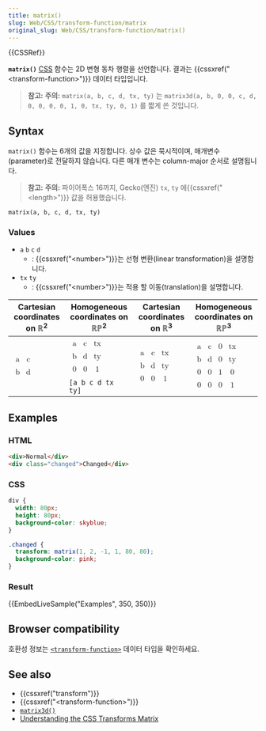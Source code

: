 ```yaml
---
title: matrix()
slug: Web/CSS/transform-function/matrix
original_slug: Web/CSS/transform-function/matrix()
---
```


{{CSSRef}}

**`matrix()`** [CSS](/ko/docs/Web/CSS) 함수는 2D 변형 동차 행렬을 선언합니다. 결과는 {{cssxref("&lt;transform-function&gt;")}} 데이터 타입입니다.

> **참고:** **주의:** `matrix(a, b, c, d, tx, ty)` 는 `matrix3d(a, b, 0, 0, c, d, 0, 0, 0, 0, 1, 0, tx, ty, 0, 1)` 를 짧게 쓴 것입니다.

## Syntax

`matrix()` 함수는 6개의 값을 지정합니다. 상수 값은 묵시적이며, 매개변수(parameter)로 전달하지 않습니다. 다른 매개 변수는 column-major 순서로 설명됩니다.

> **참고:** **주의:** 파이어폭스 16까지, Gecko(엔진) `tx`, `ty` 에{{cssxref("&lt;length&gt;")}} 값을 허용했습니다.

```
matrix(a, b, c, d, tx, ty)
```

### Values

- `a` `b` `c` `d`
  - : {{cssxref("&lt;number&gt;")}}는 선형 변환(linear transformation)을 설명합니다.
- `tx` `ty`
  - : {{cssxref("&lt;number&gt;")}}는 적용 할 이동(translation)을 설명합니다.

<table class="standard-table">
  <thead>
    <tr>
      <th scope="col">Cartesian coordinates on ℝ<sup>2</sup></th>
      <th scope="col">Homogeneous coordinates on ℝℙ<sup>2</sup></th>
      <th scope="col">Cartesian coordinates on ℝ<sup>3</sup></th>
      <th scope="col">Homogeneous coordinates on ℝℙ<sup>3</sup></th>
    </tr>
  </thead>
  <tbody>
    <tr>
      <td colspan="1" rowspan="2">
        <math
          ><mfenced
            ><mtable
              ><mtr><mtd>a</mtd><mtd>c</mtd></mtr>
              <mtr><mtd>b</mtd><mtd>d</mtd></mtr></mtable
            ></mfenced
          ></math
        >
      </td>
      <td>
        <math
          ><mfenced
            ><mtable
              ><mtr><mtd>a</mtd><mtd>c</mtd><mtd>tx</mtd></mtr
              ><mtr><mtd>b</mtd><mtd>d</mtd><mtd>ty</mtd></mtr
              ><mtr><mtd>0</mtd><mtd>0</mtd><mtd>1</mtd></mtr></mtable
            ></mfenced
          ></math
        >
      </td>
      <td colspan="1" rowspan="2">
        <math
          ><mfenced
            ><mtable
              ><mtr><mtd>a</mtd><mtd>c</mtd><mtd>tx</mtd></mtr
              ><mtr><mtd>b</mtd><mtd>d</mtd><mtd>ty</mtd></mtr
              ><mtr><mtd>0</mtd><mtd>0</mtd><mtd>1</mtd></mtr></mtable
            ></mfenced
          ></math
        >
      </td>
      <td colspan="1" rowspan="2">
        <math
          ><mfenced
            ><mtable
              ><mtr><mtd>a</mtd><mtd>c</mtd><mtd>0</mtd><mtd>tx</mtd></mtr
              ><mtr><mtd>b</mtd><mtd>d</mtd><mtd>0</mtd><mtd>ty</mtd></mtr
              ><mtr><mtd>0</mtd><mtd>0</mtd><mtd>1</mtd><mtd>0</mtd></mtr
              ><mtr
                ><mtd>0</mtd><mtd>0</mtd><mtd>0</mtd><mtd>1</mtd></mtr
              ></mtable
            ></mfenced
          ></math
        >
      </td>
    </tr>
    <tr>
      <td><code>[a b c d tx ty]</code></td>
    </tr>
  </tbody>
</table>

## Examples

### HTML

```html
<div>Normal</div>
<div class="changed">Changed</div>
```

### CSS

```css
div {
  width: 80px;
  height: 80px;
  background-color: skyblue;
}

.changed {
  transform: matrix(1, 2, -1, 1, 80, 80);
  background-color: pink;
}
```

### Result

{{EmbedLiveSample("Examples", 350, 350)}}

## Browser compatibility

호환성 정보는 [`<transform-function>`](/ko/docs/Web/CSS/transform-function#Browser_compatibility) 데이터 타입을 확인하세요.

## See also

- {{cssxref("transform")}}
- {{cssxref("&lt;transform-function&gt;")}}
- [`matrix3d()`](/en-US/docs/Web/CSS/transform-function/matrix3d)
- [Understanding the CSS Transforms Matrix](https://dev.opera.com/articles/understanding-the-css-transforms-matrix/)
